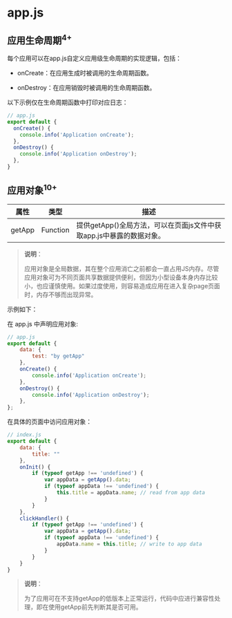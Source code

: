 # app.js

## 应用生命周期<sup>4+</sup>

每个应用可以在app.js自定义应用级生命周期的实现逻辑，包括：


- onCreate：在应用生成时被调用的生命周期函数。

- onDestroy：在应用销毁时被调用的生命周期函数。


以下示例仅在生命周期函数中打印对应日志：



```js
// app.js
export default {
  onCreate() {
    console.info('Application onCreate');
  },
  onDestroy() {
    console.info('Application onDestroy');
  },
}
```

## 应用对象<sup>10+</sup>

| 属性     | 类型       | 描述                                       |
| ------ | -------- | ---------------------------------------- |
| getApp | Function | 提供getApp()全局方法，可以在页面js文件中获取app.js中暴露的数据对象。 |

> **说明**：
>
> 应用对象是全局数据，其在整个应用消亡之前都会一直占用JS内存。尽管应用对象可为不同页面共享数据提供便利，但因为小型设备本身内存比较小，也应谨慎使用。如果过度使用，则容易造成应用在进入复杂page页面时，内存不够而出现异常。

示例如下：

在 app.js 中声明应用对象:

```javascript
// app.js
export default {
    data: {
        test: "by getApp"
    },
    onCreate() {
        console.info('Application onCreate');
    },
    onDestroy() {
        console.info('Application onDestroy');
    },
};
```

在具体的页面中访问应用对象：

```javascript
// index.js
export default {
    data: {
        title: ""
    },
    onInit() {
        if (typeof getApp !== 'undefined') {
            var appData = getApp().data;
            if (typeof appData !== 'undefined') {
                this.title = appData.name; // read from app data
            }
        }
    },
    clickHandler() {
        if (typeof getApp !== 'undefined') {
            var appData = getApp().data;
            if (typeof appData !== 'undefined') {
                appData.name = this.title; // write to app data
            }
        }
    }
}
```

> **说明**：
>
> 为了应用可在不支持getApp的低版本上正常运行，代码中应进行兼容性处理，即在使用getApp前先判断其是否可用。